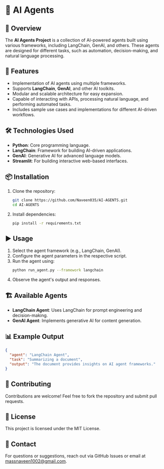 # 🤖 AI Agents

## 📌 Overview

The **AI Agents Project** is a collection of AI-powered agents built using various frameworks, including LangChain, GenAI, and others. These agents are designed for different tasks, such as automation, decision-making, and natural language processing.

## 🚀 Features

- Implementation of AI agents using multiple frameworks.
- Supports **LangChain**, **GenAI**, and other AI toolkits.
- Modular and scalable architecture for easy expansion.
- Capable of interacting with APIs, processing natural language, and performing automated tasks.
- Includes sample use cases and implementations for different AI-driven workflows.

## 🛠️ Technologies Used

- **Python**: Core programming language.
- **LangChain**: Framework for building AI-driven applications.
- **GenAI**: Generative AI for advanced language models.
- **Streamlit**: For building interactive web-based interfaces.

## 📦 Installation

1. Clone the repository:

   ```sh
   git clone https://github.com/Naveen035/AI-AGENTS.git
   cd AI-AGENTS
   ```

2. Install dependencies:

   ```sh
   pip install -r requirements.txt
   ```

## ▶️ Usage

1. Select the agent framework (e.g., LangChain, GenAI).
2. Configure the agent parameters in the respective script.
3. Run the agent using:
   ```sh
   python run_agent.py --framework langchain
   ```
4. Observe the agent's output and responses.

## 🏗️ Available Agents

- **LangChain Agent**: Uses LangChain for prompt engineering and decision-making.
- **GenAI Agent**: Implements generative AI for content generation.

## 📊 Example Output

```json
{
  "agent": "LangChain Agent",
  "task": "Summarizing a document",
  "output": "The document provides insights on AI agent frameworks."
}
```

## 🤝 Contributing

Contributions are welcome! Feel free to fork the repository and submit pull requests.

## 📜 License

This project is licensed under the MIT License.

## 📧 Contact

For questions or suggestions, reach out via GitHub Issues or email at [massnaveen1002@gmail.com](mailto\:massnaveen1002@gmail.com).

